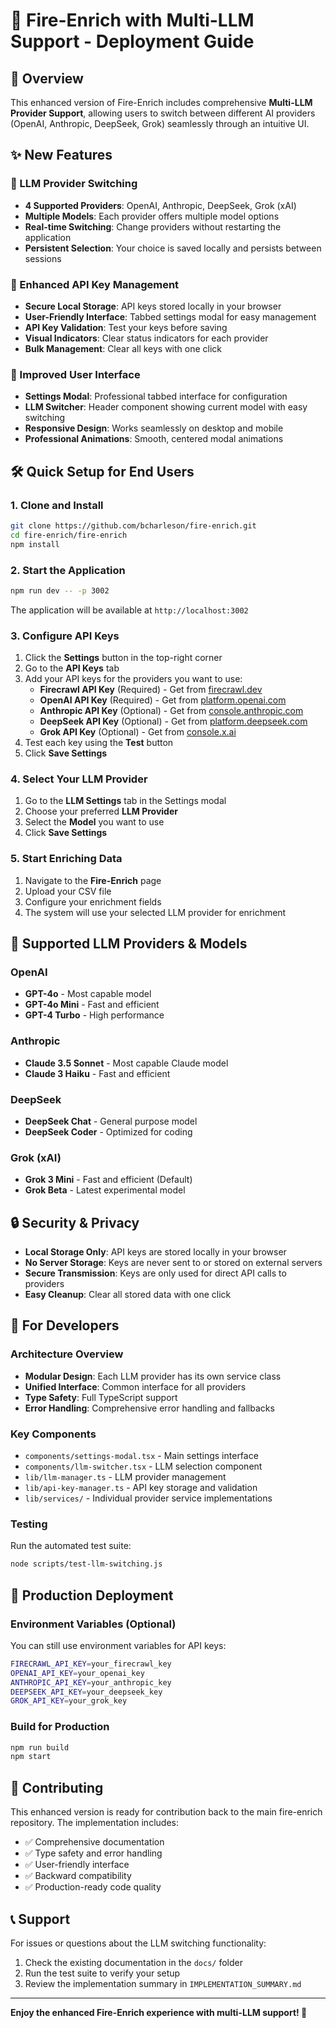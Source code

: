 # 🚀 Fire-Enrich with Multi-LLM Support - Deployment Guide

## 🎯 Overview

This enhanced version of Fire-Enrich includes comprehensive **Multi-LLM Provider Support**, allowing users to switch between different AI providers (OpenAI, Anthropic, DeepSeek, Grok) seamlessly through an intuitive UI.

## ✨ New Features

### 🔄 LLM Provider Switching
- **4 Supported Providers**: OpenAI, Anthropic, DeepSeek, Grok (xAI)
- **Multiple Models**: Each provider offers multiple model options
- **Real-time Switching**: Change providers without restarting the application
- **Persistent Selection**: Your choice is saved locally and persists between sessions

### 🔐 Enhanced API Key Management
- **Secure Local Storage**: API keys stored locally in your browser
- **User-Friendly Interface**: Tabbed settings modal for easy management
- **API Key Validation**: Test your keys before saving
- **Visual Indicators**: Clear status indicators for each provider
- **Bulk Management**: Clear all keys with one click

### 🎨 Improved User Interface
- **Settings Modal**: Professional tabbed interface for configuration
- **LLM Switcher**: Header component showing current model with easy switching
- **Responsive Design**: Works seamlessly on desktop and mobile
- **Professional Animations**: Smooth, centered modal animations

## 🛠 Quick Setup for End Users

### 1. Clone and Install
```bash
git clone https://github.com/bcharleson/fire-enrich.git
cd fire-enrich/fire-enrich
npm install
```

### 2. Start the Application
```bash
npm run dev -- -p 3002
```
The application will be available at `http://localhost:3002`

### 3. Configure API Keys
1. Click the **Settings** button in the top-right corner
2. Go to the **API Keys** tab
3. Add your API keys for the providers you want to use:
   - **Firecrawl API Key** (Required) - Get from [firecrawl.dev](https://firecrawl.dev)
   - **OpenAI API Key** (Required) - Get from [platform.openai.com](https://platform.openai.com)
   - **Anthropic API Key** (Optional) - Get from [console.anthropic.com](https://console.anthropic.com)
   - **DeepSeek API Key** (Optional) - Get from [platform.deepseek.com](https://platform.deepseek.com)
   - **Grok API Key** (Optional) - Get from [console.x.ai](https://console.x.ai)
4. Test each key using the **Test** button
5. Click **Save Settings**

### 4. Select Your LLM Provider
1. Go to the **LLM Settings** tab in the Settings modal
2. Choose your preferred **LLM Provider**
3. Select the **Model** you want to use
4. Click **Save Settings**

### 5. Start Enriching Data
1. Navigate to the **Fire-Enrich** page
2. Upload your CSV file
3. Configure your enrichment fields
4. The system will use your selected LLM provider for enrichment

## 🔧 Supported LLM Providers & Models

### OpenAI
- **GPT-4o** - Most capable model
- **GPT-4o Mini** - Fast and efficient
- **GPT-4 Turbo** - High performance

### Anthropic
- **Claude 3.5 Sonnet** - Most capable Claude model
- **Claude 3 Haiku** - Fast and efficient

### DeepSeek
- **DeepSeek Chat** - General purpose model
- **DeepSeek Coder** - Optimized for coding

### Grok (xAI)
- **Grok 3 Mini** - Fast and efficient (Default)
- **Grok Beta** - Latest experimental model

## 🔒 Security & Privacy

- **Local Storage Only**: API keys are stored locally in your browser
- **No Server Storage**: Keys are never sent to or stored on external servers
- **Secure Transmission**: Keys are only used for direct API calls to providers
- **Easy Cleanup**: Clear all stored data with one click

## 🎯 For Developers

### Architecture Overview
- **Modular Design**: Each LLM provider has its own service class
- **Unified Interface**: Common interface for all providers
- **Type Safety**: Full TypeScript support
- **Error Handling**: Comprehensive error handling and fallbacks

### Key Components
- `components/settings-modal.tsx` - Main settings interface
- `components/llm-switcher.tsx` - LLM selection component
- `lib/llm-manager.ts` - LLM provider management
- `lib/api-key-manager.ts` - API key storage and validation
- `lib/services/` - Individual provider service implementations

### Testing
Run the automated test suite:
```bash
node scripts/test-llm-switching.js
```

## 🚀 Production Deployment

### Environment Variables (Optional)
You can still use environment variables for API keys:
```bash
FIRECRAWL_API_KEY=your_firecrawl_key
OPENAI_API_KEY=your_openai_key
ANTHROPIC_API_KEY=your_anthropic_key
DEEPSEEK_API_KEY=your_deepseek_key
GROK_API_KEY=your_grok_key
```

### Build for Production
```bash
npm run build
npm start
```

## 🤝 Contributing

This enhanced version is ready for contribution back to the main fire-enrich repository. The implementation includes:

- ✅ Comprehensive documentation
- ✅ Type safety and error handling
- ✅ User-friendly interface
- ✅ Backward compatibility
- ✅ Production-ready code quality

## 📞 Support

For issues or questions about the LLM switching functionality:
1. Check the existing documentation in the `docs/` folder
2. Run the test suite to verify your setup
3. Review the implementation summary in `IMPLEMENTATION_SUMMARY.md`

---

**Enjoy the enhanced Fire-Enrich experience with multi-LLM support! 🎉**
